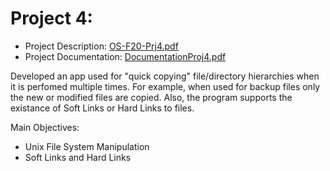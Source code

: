 # Project 4:
  - Project Description: [OS-F20-Prj4.pdf](https://github.com/giannhskp/Operating-Systems/blob/main/Project4/OS-F20-Prj4.pdf)
  - Project Documentation: [DocumentationProj4.pdf](https://github.com/giannhskp/Operating-Systems/blob/main/Project4/DocumentationProj4.pdf)

Developed an app used for "quick copying" file/directory hierarchies when it is perfomed multiple times. For example, when used for backup files only the new or modified files are copied.
Also, the program supports the existance of Soft Links or Hard Links to files.

Main Objectives:
  - Unix File System Manipulation
  - Soft Links and Hard Links
